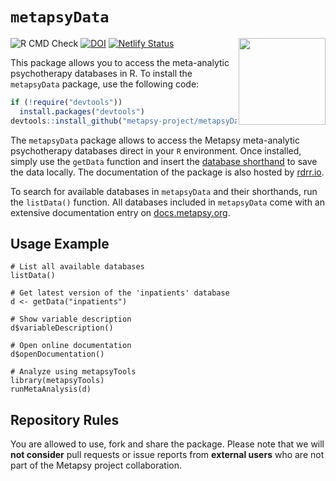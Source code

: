 <h1>
  <code style="background: white;">metapsyData</code>
</h1> <a href='https://www.metapsy.org'><img src='https://tools.metapsy.org/logo.png' align="right" height="139" /></a>

![R CMD Check](https://img.shields.io/badge/R%20CMD%20Check-passing-brightgreen)
[![DOI](https://img.shields.io/badge/DOI-10.5281/zenodo.6566924-blue)](https://doi.org/10.5281/zenodo.6566924)
[![Netlify Status](https://api.netlify.com/api/v1/badges/68f8ecb5-abc5-4cd3-a3e3-0d0526768abf/deploy-status)](https://app.netlify.com/sites/metapsydata/deploys)

This package allows you to access the meta-analytic psychotherapy databases in R. To install the `metapsyData` package, use the following code:

```r
if (!require("devtools"))
  install.packages("devtools")
devtools::install_github("metapsy-project/metapsyData")
```

The `metapsyData` package allows to access the Metapsy meta-analytic psychotherapy databases direct in your `R` environment. Once installed, simply use the `getData` function and insert the [database shorthand](https://docs.metapsy.org/databases/#shorthand) to save the data locally. The documentation of the package is also hosted by [rdrr.io](https://rdrr.io/github/metapsy-project/metapsyData/).

To search for available databases in `metapsyData` and their shorthands, run the `listData()` function. All databases included in `metapsyData` come with an extensive documentation entry on [docs.metapsy.org](https://docs.metapsy.org/databases).

## Usage Example

```
# List all available databases
listData()

# Get latest version of the 'inpatients' database
d <- getData("inpatients")

# Show variable description
d$variableDescription()

# Open online documentation
d$openDocumentation()

# Analyze using metapsyTools
library(metapsyTools)
runMetaAnalysis(d)
```

## Repository Rules

You are allowed to use, fork and share the package. Please note that we will **not consider** pull requests or issue reports from **external users** who are not part of the Metapsy project collaboration. 
